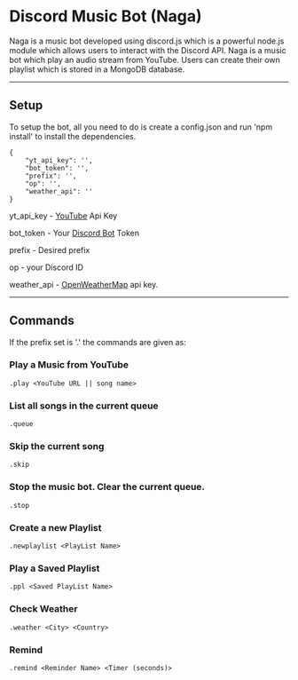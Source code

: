# Discord Music Bot (Naga) 
Naga is a music bot developed using discord.js which is a powerful node.js module which allows users to interact with the Discord API. Naga is a music bot which play an audio stream from YouTube. Users can create their own playlist which is stored in a MongoDB database. 

---
## Setup
To setup the bot, all you need to do is create a config.json and run 'npm install' to install the dependencies.
```
{
    "yt_api_key": '',
    "bot_token": '',
    "prefix": '',
    "op": '',
    "weather_api": ''
}
```
yt_api_key - [YouTube](https://developers.google.com/youtube/v3/getting-started) Api Key

bot_token - Your [Discord Bot](https://discordapp.com/login?redirect_to=%2Fdevelopers%2Fapplications%2F) Token

prefix - Desired prefix

op - your Discord ID 

weather_api - [OpenWeatherMap](https://openweathermap.org/api) api key.

---
## Commands
If the prefix set is '.' the commands are given as: 
### Play a Music from YouTube
    .play <YouTube URL || song name> 

### List all songs in the current queue
    .queue 
### Skip the current song
    .skip
### Stop the music bot. Clear the current queue.
    .stop
### Create a new Playlist
    .newplaylist <PlayList Name>
### Play a Saved Playlist
    .ppl <Saved PlayList Name>
### Check Weather
    .weather <City> <Country>
### Remind
    .remind <Reminder Name> <Timer (seconds)>

